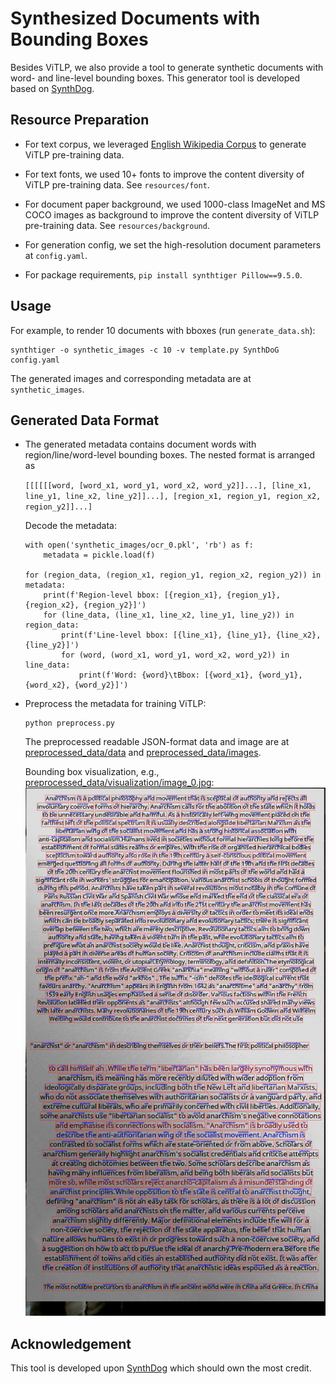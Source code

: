 # Synthesized Documents with Bounding Boxes
Besides ViTLP, we also provide a tool to generate synthetic documents with word- and line-level bounding boxes. This generator tool is developed based on [SynthDog](https://github.com/clovaai/donut/tree/master/synthdog).



## Resource Preparation
- For text corpus, we leveraged [English Wikipedia Corpus](https://dumps.wikimedia.org/enwiki/) to generate ViTLP pre-training data.

- For text fonts, we used 10+ fonts to improve the content diversity of ViTLP pre-training data. See `resources/font`.

- For document paper background, we used 1000-class ImageNet and MS COCO images as background to improve the content diversity of ViTLP pre-training data. See `resources/background`.

- For generation config, we set the high-resolution document parameters at `config.yaml`.

- For package requirements, `pip install synthtiger Pillow==9.5.0`.



## Usage
For example, to render 10 documents with bboxes (run `generate_data.sh`):

<pre><code>synthtiger -o synthetic_images -c 10 -v template.py SynthDoG config.yaml</code></pre>

The generated images and corresponding metadata are at `synthetic_images`.



## Generated Data Format
- The generated metadata contains document words with region/line/word-level bounding boxes. The nested format is arranged as 

    `[[[[[[word, [word_x1, word_y1, word_x2, word_y2]]...], [line_x1, line_y1, line_x2, line_y2]]...], [region_x1, region_y1, region_x2, region_y2]]...]`

    Decode the metadata:
  <pre><code>with open('synthetic_images/ocr_0.pkl', 'rb') as f:
      metadata = pickle.load(f)
  
  for (region_data, (region_x1, region_y1, region_x2, region_y2)) in metadata:
      print(f'Region-level bbox: [{region_x1}, {region_y1}, {region_x2}, {region_y2}]')
      for (line_data, (line_x1, line_x2, line_y1, line_y2)) in region_data:
          print(f'Line-level bbox: [{line_x1}, {line_y1}, {line_x2}, {line_y2}]')
          for (word, (word_x1, word_y1, word_x2, word_y2)) in line_data:
              print(f'Word: {word}\tBbox: [{word_x1}, {word_y1}, {word_x2}, {word_y2}]')</code></pre>

- Preprocess the metadata for training ViTLP:
  <pre><code>python preprocess.py</code></pre>

  The preprocessed readable JSON-format data and image are at [preprocessed_data/data](https://github.com/Veason-silverbullet/ViTLP/tree/main/finetuning/SynthDog-bbox/preprocessed_data/data) and [preprocessed_data/images](https://github.com/Veason-silverbullet/ViTLP/tree/main/finetuning/SynthDog-bbox/preprocessed_data/images).

  Bounding box visualization, e.g., [preprocessed_data/visualization/image_0.jpg](https://github.com/Veason-silverbullet/ViTLP/tree/main/finetuning/SynthDog-bbox/preprocessed_data/visualization/image_0.jpg):
  ![](preprocessed_data/visualization/image_0.jpg)



## Acknowledgement
This tool is developed upon [SynthDog](https://github.com/clovaai/donut/tree/master/synthdog) which should own the most credit.
